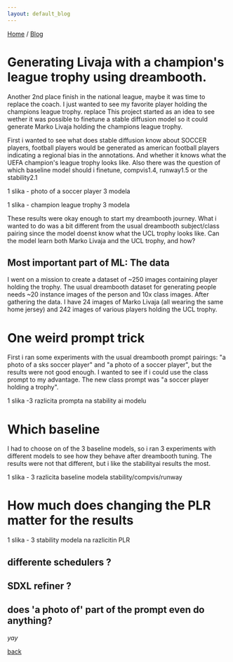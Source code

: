 ```yaml
---
layout: default_blog
---
```


[Home](./index.html) / [Blog](./blog_index.html)


# Generating Livaja with a champion's league trophy using dreambooth.

Another 2nd place finish in the national league, maybe it was time to replace the coach. I just wanted to see my favorite player holding the champions league trophy.
replace
This project started as an idea to see wether it was possible to finetune a stable diffusion model so it could generate Marko Livaja holding the champions league trophy.

First i wanted to see what does stable diffusion know about SOCCER players, football players would be generated as american football players indicating a regional bias in the annotations. And whether it knows what the UEFA champion's league trophy looks like. Also there was the question of which baseline model should i finetune, compvis1.4, runway1.5 or the stability2.1


1 slika - photo of a soccer player 3 modela

1 slika - champion league trophy 3 modela


These results were okay enough to start my dreambooth journey. What i wanted to do was a bit different from the usual dreambooth subject/class pairing since the model doenst know what the UCL trophy looks like. Can the model learn both Marko Livaja and the UCL trophy, and how?


## Most important part of ML: The data

I went on a mission to create a dataset of ~250 images containing player holding the trophy. The usual dreambooth dataset for generating people needs ~20 instance images of the person and 10x class images. After gathering the data. I have 24 images of Marko Livaja (all wearing the same home jersey) and 242 images of various players holding the UCL trophy. 


# One weird prompt trick

First i ran some experiments with the usual dreambooth prompt pairings: "a photo of a sks soccer player" and "a photo of a soccer player", but the results were not good enough. I wanted to see if i could use the class prompt to my advantage. The new class prompt was "a soccer player holding a trophy".

1 slika -3 razlicita prompta na stability ai modelu


# Which baseline

I had to choose on of the 3 baseline models, so i ran 3 experiments with different models to see how they behave after dreambooth tuning. The results were not that different, but i like the stabilityai results the most.

1 slika - 3 razlicita baseline modela stability/compvis/runway


# How much does changing the PLR matter for the results

1 slika - 3 stability modela na razlicitin PLR


## differente schedulers ?

## SDXL refiner ? 

## does 'a photo of' part of the prompt even do anything?



_yay_

[back](./)

